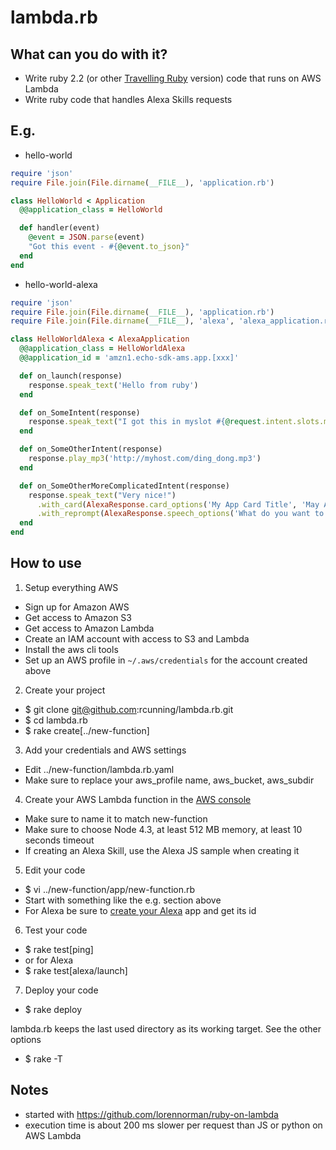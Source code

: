 # lambda.rb

## What can you do with it?

- Write ruby 2.2 (or other [Travelling Ruby](http://phusion.github.io/traveling-ruby/) version) code that runs on AWS Lambda
- Write ruby code that handles Alexa Skills requests

## E.g.

- hello-world
```ruby
require 'json'
require File.join(File.dirname(__FILE__), 'application.rb')

class HelloWorld < Application
  @@application_class = HelloWorld

  def handler(event)
    @event = JSON.parse(event)
    "Got this event - #{@event.to_json}"
  end
end
```

- hello-world-alexa
```ruby
require 'json'
require File.join(File.dirname(__FILE__), 'application.rb')
require File.join(File.dirname(__FILE__), 'alexa', 'alexa_application.rb')

class HelloWorldAlexa < AlexaApplication
  @@application_class = HelloWorldAlexa 
  @@application_id = 'amzn1.echo-sdk-ams.app.[xxx]'

  def on_launch(response)
    response.speak_text('Hello from ruby')
  end

  def on_SomeIntent(response)
    response.speak_text("I got this in myslot #{@request.intent.slots.myslot.value}")
  end

  def on_SomeOtherIntent(response)
    response.play_mp3('http://myhost.com/ding_dong.mp3')
  end

  def on_SomeOtherMoreComplicatedIntent(response)
    response.speak_text("Very nice!")
      .with_card(AlexaResponse.card_options('My App Card Title', 'May App Card Contents'))
      .with_reprompt(AlexaResponse.speech_options('What do you want to do next?'))
  end
end
```

## How to use

1. Setup everything AWS
  - Sign up for Amazon AWS
  - Get access to Amazon S3
  - Get access to Amazon Lambda
  - Create an IAM account with access to S3 and Lambda
  - Install the aws cli tools
  - Set up an AWS profile in `~/.aws/credentials` for the account created above
2. Create your project
  - $ git clone git@github.com:rcunning/lambda.rb.git
  - $ cd lambda.rb
  - $ rake create[../new-function]
3. Add your credentials and AWS settings
  - Edit ../new-function/lambda.rb.yaml
  - Make sure to replace your aws_profile name, aws_bucket, aws_subdir
4. Create your AWS Lambda function in the [AWS console](https://console.aws.amazon.com/lambda/home)
  - Make sure to name it to match new-function
  - Make sure to choose Node 4.3, at least 512 MB memory, at least 10 seconds timeout
  - If creating an Alexa Skill, use the Alexa JS sample when creating it
5. Edit your code
  - $ vi ../new-function/app/new-function.rb
  - Start with something like the e.g. section above
  - For Alexa be sure to [create your Alexa](https://developer.amazon.com/edw/home.html#/) app and get its id
6. Test your code
  - $ rake test[ping]
  - or for Alexa
  - $ rake test[alexa/launch]
7. Deploy your code
  - $ rake deploy

lambda.rb keeps the last used directory as its working target. See the other options
  - $ rake -T

## Notes

- started with https://github.com/lorennorman/ruby-on-lambda
- execution time is about 200 ms slower per request than JS or python on AWS Lambda

